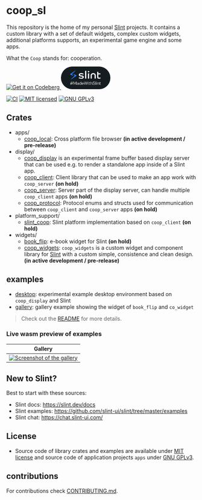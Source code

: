 <!--
SPDX-FileCopyrightText: 2022 Florian Blasius <co_sl@tutanota.com>
SPDX-License-Identifier: MIT
-->

# coop_sl

This repository is the home of my personal [Slint](https://slint.dev/) projects. It contains a custom library with a set of default widgets, complex custom widgets, additional platforms supports, an experimental game engine and some apps.

What the `Coop` stands for: cooperation.

<a href="https://codeberg.org/flovansl/co_sl">
    <img alt="Get it on Codeberg" src="https://get-it-on.codeberg.org/get-it-on-blue-on-white.png" height="60">
</a>
<a href=https://slint.dev">
    <img alt="#MadeWithSlint" src="https://raw.githubusercontent.com/slint-ui/slint/master/logo//MadeWithSlint-logo-light.svg" height="60">
</a>

[![CI](https://ci.codeberg.org/api/badges/flovansl/co_sl/status.svg?branch=main)](https://ci.codeberg.org/flovansl/co_sl)
[![MIT licensed](https://img.shields.io/badge/license-MIT-blue.svg)](./LICENSES/MIT.txt)
[![GNU GPLv3](https://img.shields.io/badge/license-GPLv3-green.svg)](./LICENSES/GPL-3.0-only.txt)

## Crates

* apps/
    * [coop_local](apps/coop_local/): Cross platform file browser **(in active development / pre-release)**
* display/
    * [coop_display](display/README.md) is an experimental frame buffer based display server that can be used e.g. to render a standalone app inside of a Slint app.
    *  [coop_client](display/coop_client/): Client library that can be used to make an app work with `coop_server` **(on hold)**
    *  [coop_server](display/coop_server/): Server part of the display server, can handle multiple `coop_client` apps **(on hold)**
    *  [coop_protocol](display/coop_protocol/): Protocol enums and structs used for communication between `coop_client` and `coop_server` apps **(on hold)**
* platform_support/
    * [slint_coop](platform_support/slint_coop/): Slint platform implementation based on `coop_client` **(on hold)**
* widgets/
    * [book_flip](widgets/book_flip/): e-book widget for Slint **(on hold)**
    * [coop_widgets](widgets/coop_widgets/): `coop_widgets` is a custom widget and component library for [Slint](https://slint.dev/) with a custom simple, consistence and clean design. **(in active development / pre-release)**

## examples

* [desktop](examples/desktop/): experimental example desktop environment based on `coop_display` and Slint
* [gallery](examples/gallery/): gallery example showing the widget of `book_flip` and `co_widget`

> Check out the [README](examples/README.md) for more details.

### Live wasm preview of examples

| Gallery |
|---------|
|[![Screenshot of the gallery](https://codeberg.org/flovansl/pages/attachments/2501a785-2b21-40d8-91c7-85fee14f0045 "Gallery")](https://flovansl.codeberg.page/coop_sl/snapshots/main/demos/gallery/) |


## New to Slint?

Best to start with these sources:

* Slint docs: https://slint.dev/docs
* Slint examples: https://github.com/slint-ui/slint/tree/master/examples
* Slint chat: https://chat.slint-ui.com/

## License

* Source code of library crates and examples are available under [MIT license](LICENSES/MIT.txt) and source code of application projects `apps` under [GNU GPLv3](LICENSES/GPL-3.0-only.txt).

## contributions

For contributions check [CONTRIBUTING.md](./CONTRIBUTING.md).